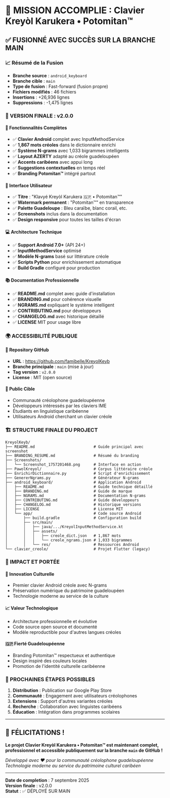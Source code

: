 # 🎉 MISSION ACCOMPLIE : Clavier Kreyòl Karukera • Potomitan™

## ✅ FUSIONNÉ AVEC SUCCÈS SUR LA BRANCHE MAIN

### 📈 Résumé de la Fusion
- **Branche source** : `android_keyboard` 
- **Branche cible** : `main`
- **Type de fusion** : Fast-forward (fusion propre)
- **Fichiers modifiés** : 46 fichiers
- **Insertions** : +26,936 lignes
- **Suppressions** : -1,475 lignes

### 🚀 VERSION FINALE : v2.0.0

#### 🎯 Fonctionnalités Complètes
- ✅ **Clavier Android** complet avec InputMethodService
- ✅ **1,867 mots créoles** dans le dictionnaire enrichi
- ✅ **Système N-grams** avec 1,033 bigrammes intelligents
- ✅ **Layout AZERTY** adapté au créole guadeloupéen
- ✅ **Accents caribéens** avec appui long
- ✅ **Suggestions contextuelles** en temps réel
- ✅ **Branding Potomitan™** intégré partout

#### 🎨 Interface Utilisateur
- ✅ **Titre** : "Klavyé Kreyòl Karukera 🇬🇵 • Potomitan™"
- ✅ **Watermark permanent** : "Potomitan™" en transparence
- ✅ **Palette Guadeloupe** : Bleu caraïbe, blanc corail, etc.
- ✅ **Screenshots** inclus dans la documentation
- ✅ **Design responsive** pour toutes les tailles d'écran

#### 💻 Architecture Technique
- ✅ **Support Android 7.0+** (API 24+)
- ✅ **InputMethodService** optimisé
- ✅ **Modèle N-grams** basé sur littérature créole
- ✅ **Scripts Python** pour enrichissement automatique
- ✅ **Build Gradle** configuré pour production

#### 📚 Documentation Professionnelle
- ✅ **README.md** complet avec guide d'installation
- ✅ **BRANDING.md** pour cohérence visuelle
- ✅ **NGRAMS.md** expliquant le système intelligent
- ✅ **CONTRIBUTING.md** pour développeurs
- ✅ **CHANGELOG.md** avec historique détaillé
- ✅ **LICENSE** MIT pour usage libre

### 🌍 ACCESSIBILITÉ PUBLIQUE

#### 📱 Repository GitHub
- **URL** : https://github.com/famibelle/KreyolKeyb
- **Branche principale** : `main` (mise à jour)
- **Tag version** : `v2.0.0`
- **License** : MIT (open source)

#### 👥 Public Cible
- Communauté créolophone guadeloupéenne
- Développeurs intéressés par les claviers IME
- Étudiants en linguistique caribéenne
- Utilisateurs Android cherchant un clavier créole

### 🏗️ STRUCTURE FINALE DU PROJECT

```
KreyolKeyb/
├── README.md                          # Guide principal avec screenshot
├── BRANDING_RESUME.md                 # Résumé du branding
├── Screenshots/
│   └── Screenshot_1757201468.png      # Interface en action
├── PawolKreyol/                       # Corpus littéraire créole
├── EnrichirDictionnaire.py            # Script d'enrichissement
├── GenererNgrams.py                   # Générateur N-grams
├── android_keyboard/                  # Application Android
│   ├── README.md                      # Guide technique détaillé
│   ├── BRANDING.md                    # Guide de marque
│   ├── NGRAMS.md                      # Documentation N-grams
│   ├── CONTRIBUTING.md                # Guide développeurs
│   ├── CHANGELOG.md                   # Historique versions
│   ├── LICENSE                        # License MIT
│   └── app/                           # Code source Android
│       ├── build.gradle               # Configuration build
│       ├── src/main/
│       │   ├── java/.../KreyolInputMethodService.kt
│       │   ├── assets/
│       │   │   ├── creole_dict.json   # 1,867 mots
│       │   │   └── creole_ngrams.json # 1,033 bigrammes
│       │   └── res/                   # Ressources Android
└── clavier_creole/                    # Projet Flutter (legacy)
```

### 🎯 IMPACT ET PORTÉE

#### 🌟 Innovation Culturelle
- Premier clavier Android créole avec N-grams
- Préservation numérique du patrimoine guadeloupéen
- Technologie moderne au service de la culture

#### 📈 Valeur Technologique
- Architecture professionnelle et évolutive
- Code source open source et documenté
- Modèle reproductible pour d'autres langues créoles

#### 🇬🇵 Fierté Guadeloupéenne
- Branding Potomitan™ respectueux et authentique
- Design inspiré des couleurs locales
- Promotion de l'identité culturelle caribéenne

### 🚀 PROCHAINES ÉTAPES POSSIBLES

1. **Distribution** : Publication sur Google Play Store
2. **Communauté** : Engagement avec utilisateurs créolophones
3. **Extensions** : Support d'autres variantes créoles
4. **Recherche** : Collaboration avec linguistes caribéens
5. **Éducation** : Intégration dans programmes scolaires

---

## 🎊 FÉLICITATIONS !

**Le projet Clavier Kreyòl Karukera • Potomitan™ est maintenant complet, professionnel et accessible publiquement sur la branche `main` de GitHub !**

*Développé avec ❤️ pour la communauté créolophone guadeloupéenne*
*Technologie moderne au service du patrimoine culturel caribéen*

---

**Date de completion** : 7 septembre 2025  
**Version finale** : v2.0.0  
**Statut** : ✅ DÉPLOYÉ SUR MAIN
